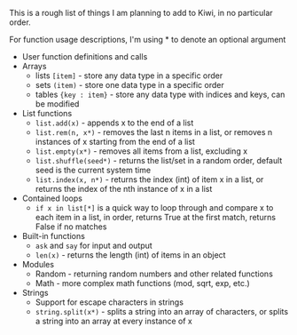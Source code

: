 This is a rough list of things I am planning to add to Kiwi, in no particular order.

For function usage descriptions, I'm using * to denote an optional argument

* User function definitions and calls
* Arrays
	- lists ``[item]`` - store any data type in a specific order
	- sets ``(item)`` - store one data type in a specific order
	- tables ``{key : item}`` - store any data type with indices and keys, can be modified
* List functions
	- ``list.add(x)`` - appends x to the end of a list
	- ``list.rem(n, x*)`` - removes the last n items in a list, or removes n instances of x starting from the end of a list
	- ``list.empty(x*)`` - removes all items from a list, excluding x
 	- ``list.shuffle(seed*)`` - returns the list/set in a random order, default seed is the current system time
	- ``list.index(x, n*)`` - returns the index (int) of item x in a list, or returns the index of the nth instance of x in a list
* Contained loops
	- ``if x in list[*]`` is a quick way to loop through and compare x to each item in a list, in order, returns True at the first match, returns False if no matches
* Built-in functions
	- ``ask`` and ``say`` for input and output
	- ``len(x)`` - returns the length (int) of items in an object
* Modules
	- Random - returning random numbers and other related functions
	- Math - more complex math functions (mod, sqrt, exp, etc.)
* Strings
	- Support for escape characters in strings
	- ``string.split(x*)`` - splits a string into an array of characters, or splits a string into an array at every instance of x
